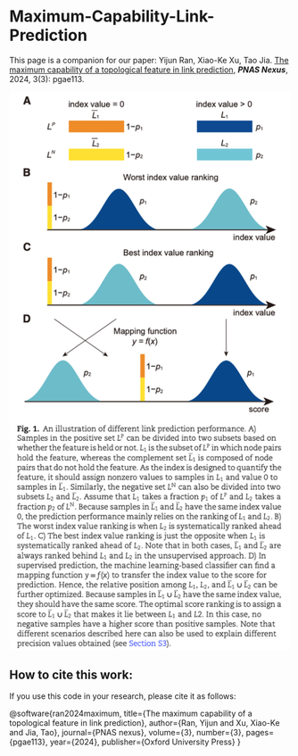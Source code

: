 # Maximum-Capability-Link-Prediction
This page is a companion for our paper: 
Yijun Ran, Xiao-Ke Xu, Tao Jia. [The maximum capability of a topological feature in link prediction](https://academic.oup.com/pnasnexus/article/3/3/pgae113/7628142), **_PNAS Nexus_**, 2024, 3(3): pgae113. 

![An illustration of different link prediction performance.](https://github.com/YijunRan/Maximum-Capability-Link-Prediction/blob/main/MCLP/lp.png)

## How to cite this work:
If you use this code in your research, please cite it as follows:

@software{ran2024maximum,
  title={The maximum capability of a topological feature in link prediction},
  author={Ran, Yijun and Xu, Xiao-Ke and Jia, Tao},
  journal={PNAS nexus},
  volume={3},
  number={3},
  pages={pgae113},
  year={2024},
  publisher={Oxford University Press}
}
